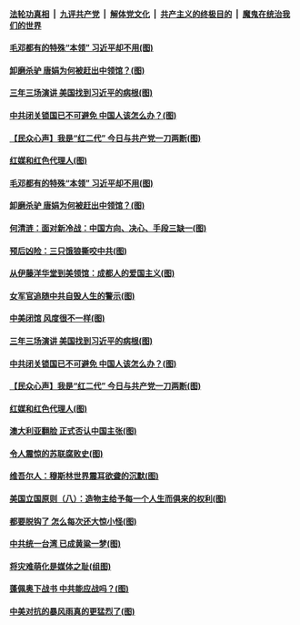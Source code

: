 

####  [法轮功真相](../../../../basic/blob/master/README.md?t=07282002) &nbsp;|&nbsp; [九评共产党](../../../../9ping.md/blob/master/README.md?t=07282002) &nbsp;|&nbsp; [解体党文化](../../../../jtdwh.md/blob/master/README.md?t=07282002)  &nbsp;|&nbsp; [共产主义的终极目的](../../../../gczydzjmd.md/blob/master/README.md?t=07282002) &nbsp;|&nbsp; [魔鬼在统治我们的世界](../../../../mgztzwmdsj.md/blob/master/README.md?t=07282002) 

#### [毛邓都有的特殊“本领” 习近平却不用(图)](../pages/p4/941134.md?t=07282002) 

#### [卸磨杀驴 唐娟为何被赶出中领馆？(图)](../pages/p4/941111.md?t=07282002) 

#### [三年三场演讲 美国找到习近平的病根(图)](../pages/p4/941012.md?t=07282002) 

#### [中共闭关锁国已不可避免 中国人该怎么办？(图)](../pages/p4/940983.md?t=07282002) 

#### [【民众心声】我是“红二代” 今日与共产党一刀两断(图)](../pages/p4/940379.md?t=07282002) 

#### [红媒和红色代理人(图)](../pages/p4/940985.md?t=07282002) 

#### [毛邓都有的特殊“本领” 习近平却不用(图)](../pages/p4/941134.md?t=07282002) 

#### [卸磨杀驴 唐娟为何被赶出中领馆？(图)](../pages/p4/941111.md?t=07282002) 

#### [何清涟：面对新冷战：中国方向、决心、手段三缺一(图)](../pages/p4/941102.md?t=07282002) 

#### [预后凶险：三只饿狼撕咬中共(图)](../pages/p4/941101.md?t=07282002) 

#### [从伊藤洋华堂到美领馆：成都人的爱国主义(图)](../pages/p4/941098.md?t=07282002) 

#### [女军官追随中共自毁人生的警示(图)](../pages/p4/941095.md?t=07282002) 

#### [中美闭馆 风度很不一样(图)](../pages/p4/941094.md?t=07282002) 

#### [三年三场演讲 美国找到习近平的病根(图)](../pages/p4/941012.md?t=07282002) 

#### [中共闭关锁国已不可避免 中国人该怎么办？(图)](../pages/p4/940983.md?t=07282002) 

#### [【民众心声】我是“红二代” 今日与共产党一刀两断(图)](../pages/p4/940379.md?t=07282002) 

#### [红媒和红色代理人(图)](../pages/p4/940985.md?t=07282002) 

#### [澳大利亚翻脸 正式否认中国主张(图)](../pages/p4/940986.md?t=07282002) 

#### [令人震惊的苏联腐败史(图)](../pages/p4/940982.md?t=07282002) 

#### [维吾尔人：穆斯林世界震耳欲聋的沉默(图)](../pages/p4/940981.md?t=07282002) 

#### [美国立国原则（八）：造物主给予每一个人生而俱来的权利(图)](../pages/p4/940980.md?t=07282002) 

#### [都要脱钩了 怎么每次还大惊小怪(图)](../pages/p4/940769.md?t=07282002) 

#### [中共统一台湾 已成黄粱一梦(图)](../pages/p4/940780.md?t=07282002) 

#### [将灾难萌化是媒体之耻(组图)](../pages/p4/940784.md?t=07282002) 

#### [蓬佩奥下战书 中共能应战吗？(图)](../pages/p4/940774.md?t=07282002) 

#### [中美对抗的暴风雨真的更猛烈了(图)](../pages/p4/940886.md?t=07282002) 

